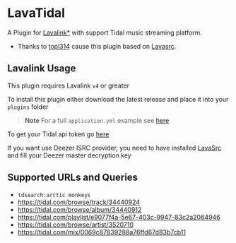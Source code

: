 # LavaTidal

A Plugin for [Lavalink*](https://github.com/lavalink-devs/Lavalink) with support Tidal music streaming platform.
* Thanks to [topi314](https://github.com/topi314) cause this plugin based on [Lavasrc](https://github.com/topi314/LavaSrc).

## Lavalink Usage

This plugin requires Lavalink `v4` or greater

To install this plugin either download the latest release and place it into your `plugins` folder

> **Note**
> For a full `application.yml` example see [here](https://github.com/16Hackley/lava-tidal/blob/main/application.yml.example)

To get your Tidal api token go [here](https://github.com/0xVasconcelos/TidalAPI/blob/master/README.md#obtain-the-tidal-token-needed-to-use-this-api)

If you want use Deezer ISRC provider, you need to have installed [LavaSrc](https://github.com/topi314/LavaSrc) and fill your Deezer master decryption key

## Supported URLs and Queries

* `tdsearch:arctic monkeys`
* https://tidal.com/browse/track/34440924
* https://tidal.com/browse/album/34440912
* https://tidal.com/playlist/e9077f4a-5e67-403c-9947-83c2a2064946
* https://tidal.com/browse/artist/3520710
* https://tidal.com/mix/0069c87839288a76ffd67d83b7cb11
